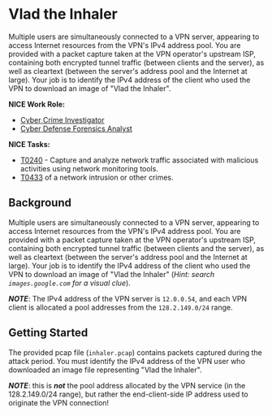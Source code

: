 # Vlad the Inhaler

Multiple users are simultaneously connected to a VPN server, appearing to
access Internet resources from the VPN's IPv4 address pool. You are provided
with a packet capture taken at the VPN operator's upstream ISP, containing
both encrypted tunnel traffic (between clients and the server), as well as
cleartext (between the server's address pool and the Internet at large).
Your job is to identify the IPv4 address of the client who used the VPN to
download an image of "Vlad the Inhaler".

**NICE Work Role:** 
- [Cyber Crime Investigator](https://niccs.cisa.gov/workforce-development/nice-framework)
- [Cyber Defense Forensics Analyst](https://niccs.cisa.gov/workforce-development/nice-framework)

**NICE Tasks:**
- [T0240](https://niccs.cisa.gov/workforce-development/nice-framework) - Capture and analyze network traffic associated with malicious activities using network monitoring tools.
- [T0433](https://niccs.cisa.gov/workforce-development/nice-framework) of a network intrusion or other crimes.

## Background

Multiple users are simultaneously connected to a VPN server, appearing to
access Internet resources from the VPN's IPv4 address pool. You are provided
with a packet capture taken at the VPN operator's upstream ISP, containing
both encrypted tunnel traffic (between clients and the server), as well as
cleartext (between the server's address pool and the Internet at large).
Your job is to identify the IPv4 address of the client who used the VPN to
download an image of "Vlad the Inhaler"
(*Hint: search `images.google.com` for a visual clue*).

***NOTE***: The IPv4 address of the VPN server is `12.0.0.54`, and each VPN
client is allocated a pool addresses from the `128.2.149.0/24` range.

## Getting Started

The provided pcap file (`inhaler.pcap`) contains packets captured
during the attack period. You must identify the IPv4 address of the VPN
user who downloaded an image file representing "Vlad the Inhaler".

***NOTE***: this is ***not*** the pool address allocated by the VPN service
(in the 128.2.149.0/24 range), but rather the end-client-side IP address
used to originate the VPN connection!
